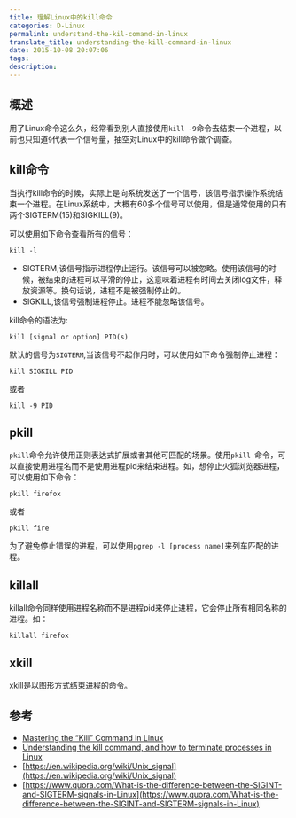 ```yaml
---
title: 理解Linux中的kill命令
categories: D-Linux
permalink: understand-the-kil-comand-in-linux
translate_title: understanding-the-kill-command-in-linux
date: 2015-10-08 20:07:06
tags:
description:
---
```

## 概述
用了Linux命令这么久，经常看到别人直接使用`kill -9`命令去结束一个进程，以前也只知道`9`代表一个信号量，抽空对Linux中的kill命令做个调查。

## kill命令
当执行kill命令的时候，实际上是向系统发送了一个信号，该信号指示操作系统结束一个进程。在Linux系统中，大概有60多个信号可以使用，但是通常使用的只有两个SIGTERM(15)和SIGKILL(9)。  

可以使用如下命令查看所有的信号：
```
kill -l
```
* SIGTERM,该信号指示进程停止运行。该信号可以被忽略。使用该信号的时候，被结束的进程可以平滑的停止，这意味着进程有时间去关闭log文件，释放资源等。换句话说，进程不是被强制停止的。
* SIGKILL,该信号强制进程停止。进程不能忽略该信号。

kill命令的语法为:
```
kill [signal or option] PID(s)
```
默认的信号为`SIGTERM`,当该信号不起作用时，可以使用如下命令强制停止进程：
```
kill SIGKILL PID
```
或者
```
kill -9 PID
```
## pkill
`pkill`命令允许使用正则表达式扩展或者其他可匹配的场景。使用`pkill `命令，可以直接使用进程名而不是使用进程pid来结束进程。如，想停止火狐浏览器进程，可以使用如下命令：
```
pkill firefox
```
或者
```
pkill fire
```
为了避免停止错误的进程，可以使用`pgrep -l [process name]`来列车匹配的进程。

## killall
killall命令同样使用进程名称而不是进程pid来停止进程，它会停止所有相同名称的进程。如：
```
killall firefox
```

## xkill
xkill是以图形方式结束进程的命令。

## 参考
* [Mastering the “Kill” Command in Linux](https://www.maketecheasier.com/kill-command-in-linux/)
* [Understanding the kill command, and how to terminate processes in Linux](http://bencane.com/2014/04/01/understanding-the-kill-command-and-how-to-terminate-processes-in-linux/)
* [https://en.wikipedia.org/wiki/Unix_signal](https://en.wikipedia.org/wiki/Unix_signal)
* [https://www.quora.com/What-is-the-difference-between-the-SIGINT-and-SIGTERM-signals-in-Linux](https://www.quora.com/What-is-the-difference-between-the-SIGINT-and-SIGTERM-signals-in-Linux)